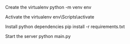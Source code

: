 Create the virtualenv
python -m venv env

Activate the virtualenv
env\Scripts\activate

Install python dependencies
pip install -r requirements.txt

Start the server
python main.py
